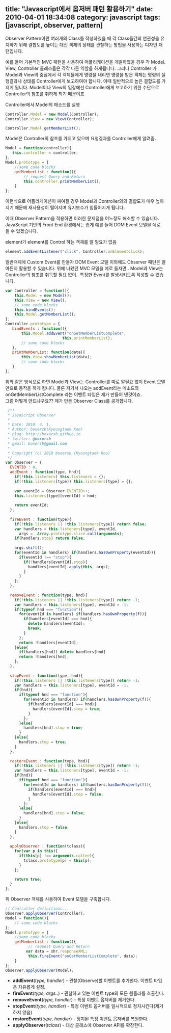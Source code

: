 title: "Javascript에서 옵저버 패턴 활용하기"
date: 2010-04-01 18:34:08
category: javascript
tags: [javascript, observer, pattern]
---

Observer Pattern이란 여러개의 Class를 작성하였을 때 각 Class들간의 연관성을 유지하기 위해 결합도를 높이는 대신 객체의 상태를 관찰하는 방법을 사용하는 디자인 패턴입니다.

예를 들어 기본적인 MVC 패턴을 사용하여 어플리케이션을 개발하였을 경우 각 Model. View, Controller 클래스들은 각각 다른 역할을 하게됩니다. 그러나 Controller 가 Model과 View의 중심에서 각 객체들에게 명령을 내리면 명령을 받은 객체는 명령의 실행결과나 상태를 Controller에게 보고하여야 합니다.
이때 일반적으로 높은 결합도를 가지게 됩니다. Model이나 View의 입장에선 Controller에게 보고하기 위한 수단으로 Controller의 참조를 취하게 되기 때문이죠

Controller에서 Model의 메소드를 실행

```js
Controller.Model = new Model(Controller);
Controller.View = new View(Controller);

Controller.Model.getMemberList();
```

Model은 Controller의 참조를 가지고 있으며 요청결과를 Controller에게 알려줌.

```js
Model = function(controller){
   this.controller = controller;
};
Model.prototype = {
	//some code blocks
	getMemberList : function(){
		// request Query and Return
		this.controller.printMemberList();
	}
};
```

이런식으로 어플리케이션이 짜여질 경우 Model과 Controller와의 결합도가 매우 높아지기 때문에 재사용성이 떨어지며 유지보수가 힘들어지게 됩니다.

이때 Observer Pattern을 적용하면 이러한 문제점을 어느정도 해소할 수 있습니다.
JavaScript 기반의 Front End 환경에서는 쉽게 예를 들어 DOM Event 모델을 예로 들 수 있겠습니다.

element가 element를 Control 하는 객체를 알 필요가 없음

```js
element.addEventListener("click", Controller.onElementClick);
```

일반객체에 Custom Event를 만들자
﻿DOM Event 모델﻿ 이외에도 Observer 패턴은 얼마든지 활용할 수 있습니다.
위에 나왔던 MVC 모델을 예로 들자면.. Model과 View는 Controller의 참조를 취득할 필요 없이..
특정한 Event를 발생시키도록 작성할 수 있습니다.

```js
var Controller = function(){
    this.Model = new Model();
    this.View = new View();
    // some code blocks
    this.bindEvents();
    this.Model.getMemberList();
};
Controller.prototype = {
   bindEvents : function(){
       this.Model.addEvent("onGetMemberListComplete",
                         this.printMemberList);
       // some code blocks
   },
   printMemberList: function(data){
       this.View.showMemberList(data);
       // some code blocks
   }
};
```


위와 같은 방식으로 하면 Model과 View는 Controller를 따로 알필요 없이 Event 모델만으로 동작을 하게 됩니다. 물론 저기서 나오는 addEvent라는 메소드와 onGetMemberListComplete 라는 이벤트 타입은 제가 만들어 낸것이죠.  
그럼 어떻게 만드냐구요?? 제가 만든 Observer Class를 공개합니다.

```js Observer.js
 /*!
 * JavaScript Observer
 *
 * Date: 2010. 4. 1.
 * Author: boxersb(Kyoungtaek Koo)
 * blog: http://boxersb.github.io
 * twitter: @boxersb
 * gmail: boxersb@gmail.com
 *
 * Copyright (c) 2010 boxersb (Kyoungtaek Koo)
 */
var Observer = {
  EVENTID : 0,
  addEvent : function(type, hnd){
    if(!this.listeners) this.listeners = {};
    if(!this.listeners[type]) this.listeners[type] = {};
    
    var eventId = Observer.EVENTID++;
    this.listeners[type][eventId] = hnd;
    
    return eventId;
  },
  
  fireEvent : function(type){
    if(!this.listeners || !this.listeners[type]) return false;
    var handlers = this.listeners[type], eventId,
      args =  Array.prototype.slice.call(arguments);
    if(handlers.stop) return false;
    
    args.shift();
    for(eventId in handlers) if(handlers.hasOwnProperty(eventId)){
      if(eventId !== "stop"){
        if(!handlers[eventId].stop){
          handlers[eventId].apply(this, args);
        }
      } 
    };
  },
  
  removeEvent : function(type, hnd){
    if(!this.listeners || !this.listeners[type]) return -1;
    var handlers = this.listeners[type], eventId = -1;
    if(typeof hnd === "function"){
      for(eventId in handlers) if(handlers.hasOwnProperty(f)){
        if(handlers[eventId] === hnd){
          delete handlers[eventId];
          break;
        } 
      };
      return !handlers[eventId];
    }else{
      if(handlers[hnd]) delete handlers[hnd]
      return !handlers[hnd];
    };
  },
  
  stopEvent : function(type, hnd){
    if(!this.listeners || !this.listeners[type]) return -1;
    var handlers = this.listeners[type], eventId = -1; 
    if(hnd){
      if(typeof hnd === "function"){
        for(eventId in handlers) if(handlers.hasOwnProperty(f)){
          if(handlers[eventId] === hnd){
            handlers[eventId].stop = true;
          }
        };
      }else{
        handlers[hnd].stop = true;
      }
    }else{  
      handlers.stop = true;
    }
  },
  
  restoreEvent : function(type, hnd){
    if(!this.listeners || !this.listeners[type]) return -1;
    var handlers = this.listeners[type], eventId = -1;
    if(hnd){
      if(typeof hnd === "function"){
        for(eventId in handlers) if(handlers.hasOwnProperty(f)){
          if(handlers[eventId] === hnd){
            handlers[eventId].stop = false;
          }
        };
      }else{
        handlers[hnd].stop = false;
      }
    }else{
      handlers.stop = false;
    }
  },
  
  applyObserver : function(tclass){
    for(var p in this){
      if(this[p] !== arguments.callee){       
        tclass.prototype[p] = this[p];
      }
    };

    return true;
  }
};
```

위 Observer 객체를 사용하여 Event 모델을 구축합니다.

```js
// Controller definitions...
Observer.applyObserver(Controller);
Model = function(){
    // some code blocks
};
Model.prototype = {
    //some code blocks
    getMemberList : function(){
          // request Query and Return
         var data = xhr.responseXML;
          this.fireEvent("onGetMemberListComplete", data);
    }
};
Observer.applyObserver(Model);
```

* __addEvent__(_type, handler_) - 관찰(Observe)할 이벤트를 추가한다. 이벤트 타입은 자유롭게 설정.
* __fireEvent__(_type, args.._) - 관찰하고 있는 이벤트 type의 모든 헨들러를 호출한다. 
* __removeEvent__(_type, handler_) - 특정 이벤트 옵저버를 제거한다.
* __stopEvent__(_type, handler_) - 특정 이벤트 옵저버를 일시적으로 정지시킨다(제거하지 않음)
* __restoreEvent__(_type, handler_) - 정지된 특정 이벤트 옵저버를 복원한다.
* __applyObserver__(_tclass_) - 대상 클래스에 Observer API를 확장한다.
